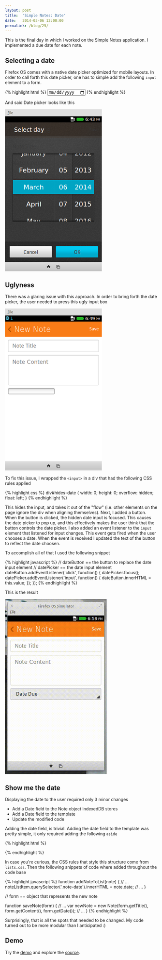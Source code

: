 ```yaml
---
layout: post
title:  "Simple Notes: Date"
date:   2014-03-06 12:00:00
permalink: /blog/25/
---
```


This is the final day in which I worked on the Simple Notes application. I implemented a due date for each note.

## Selecting a date

Firefox OS comes with a native date picker optimized for mobile layouts. In order to call forth this date picker, one has to simple add the following `input` element to a form.

{% highlight html %}
<input type='date'>
{% endhighlight %}

And said Date picker looks like this

![The Date Picker looks like a slot machine with 3 slots, for month, day, and year](/img/posts/25/date-picker.png)

## Uglyness

There was a glaring issue with this approach. In order to bring forth the date picker, the user needed to press this ugly input box

![An input box that has the default styling. It stands out from the rest of the UI and not in the good way.](/img/posts/25/create_note_ugly.png)

To fix this issue, I wrapped the `<input>` in a div that had the following CSS rules applied

{% highlight css %}
div#hides-date {
    width: 0;
    height: 0;
    overflow: hidden;
    float: left;
}
{% endhighlight %}

This hides the input, and takes it out of the "flow" (i.e. other elements on the page ignore the div when aligning themselves). Next, I added a button. When the button is clicked, the hidden date input is focused. This causes the date picker to pop up, and this effectively makes the user think that the button controls the date picker. I also added an event listener to the `input` element that listened for input changes. This event gets fired when the user chooses a date. When the event is received I updated the text of the button to reflect the date choosen.

To accomplish all of that I used the following snippet

{% highlight javascript %}
// dateButton == the button to replace the date input element
// datePicker == the date input element
dateButton.addEventListener('click', function() {
  datePicker.focus();
  datePicker.addEventListener('input', function() {
	dateButton.innerHTML = this.value;
  });
});
{% endhighlight %}

This is the result

![An animation of what was described above. The ugly input box was replaced with a button that fits in with the rest of the UI](/img/posts/25/create_note_pretty.gif)

## Show me the date

Displaying the date to the user required only 3 minor changes

* Add a Date field to the Note object IndexedDB stores
* Add a Date field to the template
* Update the modified code

Adding the date field, is trivial. Adding the date field to the template was pretty simple, it only required adding the following `aside`

{% highlight html %}
<aside class="pack-end">
  <p> </p>
  <p class="note-date"></p>
</aside>
{% endhighlight %}

In case you're curious, the CSS rules that style this structure come from `lists.css`. Then the following snippets of code where added throughout the code base

{% highlight javascript %}
function addNoteToList(note) {
	// ...
    noteListItem.querySelector('.note-date').innerHTML = note.date;
	// ...
}

// form == object that represents the new note <form>
function saveNote(form) {
// ...
var newNote = new Note(form.getTitle(), form.getContent(), form.getDate());
// ...
}
{% endhighlight %}

Surprisingly, that is all the spots that needed to be changed. My code turned out to be more modular than I anticipated :)

## Demo

Try the [demo](/demos/23/) and explore the [source](https://github.com/NakedFerret/NakedFerret.github.io/tree/master/demos/22).
